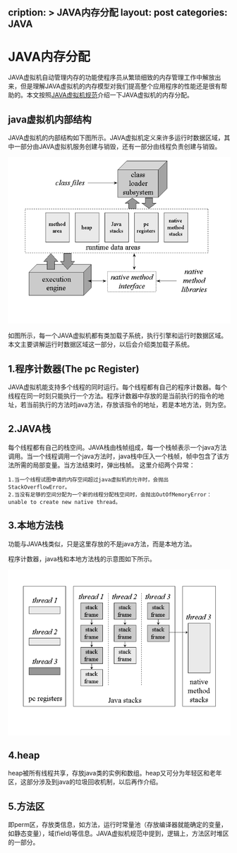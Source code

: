 cription: >
  JAVA内存分配
layout: post
categories: JAVA
---

JAVA内存分配
=====================

JAVA虚拟机自动管理内存的功能使程序员从繁琐细致的内存管理工作中解放出来，但是理解JAVA虚拟机的内存模型对我们提高整个应用程序的性能还是很有帮助的。本文按照[JAVA虚拟机规范][1]介绍一下JAVA虚拟机的内存分配。

java虚拟机内部结构
---

JAVA虚拟机的内部结构如下图所示。JAVA虚拟机定义来许多运行时数据区域，其中一部分由JAVA虚拟机服务创建与销毁，还有一部分由线程负责创建与销毁。

![enter image description here][2]

如图所示，每一个JAVA虚拟机都有类加载子系统，执行引擎和运行时数据区域。本文主要讲解运行时数据区域这一部分，以后会介绍类加载子系统。


1.程序计数器(The pc Register)
---

JAVA虚拟机能支持多个线程的同时运行。每个线程都有自己的程序计数器。每个线程在同一时刻只能执行一个方法。程序计数器中存放的是当前执行的指令的地址，若当前执行的方法时java方法，存放该指令的地址，若是本地方法，则为空。

2.JAVA栈
---

每个线程都有自己的栈空间。JAVA栈由栈帧组成，每一个栈帧表示一个java方法调用。当一个线程调用一个java方法时，java栈中压入一个栈帧，帧中包含了该方法所需的局部变量。当方法结束时，弹出栈帧。
这里介绍两个异常：

    1.当一个线程试图申请的内存空间超过java虚拟机的允许时，会抛出StackOverflowError。
    2.当没有足够的空间分配为一个新的线程分配栈空间时，会抛出OutOfMemoryError：unable to create new native thread。

3.本地方法栈
---

功能与JAVA栈类似，只是这里存放的不是java方法，而是本地方法。

程序计数器，java栈和本地方法栈的示意图如下所示。

![enter image description here][3]

4.heap
---

heap被所有线程共享，存放java类的实例和数组。heap又可分为年轻区和老年区，这部分涉及到java的垃圾回收机制，以后再作介绍。

5.方法区
---

即perm区，存放类信息，如方法，运行时常量池（存放编译器就能确定的变量，如静态变量），域(field)等信息。JAVA虚拟机规范中提到，逻辑上，方法区时堆区的一部分。


  [1]: http://docs.oracle.com/javase/specs/jvms/se7/html/index.html
  [2]: https://github.com/chyun/Blog/blob/gh-pages/images/jvm_internal_structure.gif?raw=true
  [3]: https://github.com/chyun/Blog/blob/gh-pages/images/jvm_pc_statck.gif?raw=true
